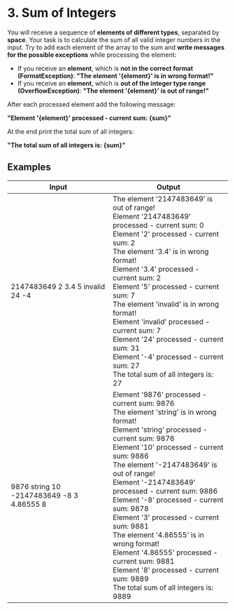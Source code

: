 ﻿# 3. Sum of Integers

You will receive a sequence of **elements of different types**, separated by **space**. 
Your task is to calculate the sum of all valid integer numbers in the input. 
Try to add each element of the array to the sum and **write messages **for the possible** exceptions**
while processing the element:

- If you receive an **element**, which is **not in the correct format (FormatException)**:
**"The element '\{element}' is in wrong format!"**
- If you receive an **element**, which is **out of the integer type range (OverflowException)**:
**"The element '\{element}' is out of range!"**

After each processed element add the following message:

**"Element '\{element}' processed - current sum: \{sum}"**

At the end print the total sum of all integers:

**"The total sum of all integers is: \{sum}"**

## Examples

| **Input** | **Output** |
| --- | --- |
| 2147483649 2 3.4 5 invalid 24 -4 | The element '2147483649' is out of range!<br>Element '2147483649' processed - current sum: 0<br>Element '2' processed - current sum: 2<br>The element '3.4' is in wrong format!<br>Element '3.4' processed - current sum: 2<br>Element '5' processed - current sum: 7<br>The element 'invalid' is in wrong format!<br>Element 'invalid' processed - current sum: 7<br>Element '24' processed - current sum: 31<br>Element '-4' processed - current sum: 27<br>The total sum of all integers is: 27 |
| 9876 string 10 -2147483649 -8 3 4.86555 8 | Element '9876' processed - current sum: 9876<br>The element 'string' is in wrong format!<br>Element 'string' processed - current sum: 9876<br>Element '10' processed - current sum: 9886<br>The element '-2147483649' is out of range!<br>Element '-2147483649' processed - current sum: 9886<br>Element '-8' processed - current sum: 9878<br>Element '3' processed - current sum: 9881<br>The element '4.86555' is in wrong format!<br>Element '4.86555' processed - current sum: 9881<br>Element '8' processed - current sum: 9889<br>The total sum of all integers is: 9889 |
